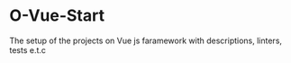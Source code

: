 # O-Vue-Start
The setup of the projects on Vue js faramework with descriptions, linters, tests e.t.c
